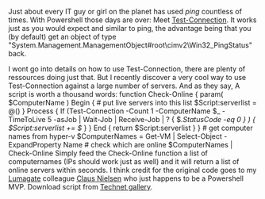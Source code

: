 ﻿Just about every IT guy or girl on the planet has used *ping* countless
of times. With Powershell those days are over: Meet
[Test-Connection](https://technet.microsoft.com/en-us/library/hh849808.aspx).
It works just as you would expect and similar to ping, the advantage
being that you (by default) get an object of type
\"System.Management.ManagementObject\#root\\cimv2\\Win32\_PingStatus\"
back.

I wont go into details on how to use Test-Connection, there are plenty
of ressources doing just that. But I recently discover a very cool way
to use Test-Connection against a large number of servers. And as they
say, A script is worth a thousand words:
    function Check-Online
    {
        param(
            $ComputerName
            )
        Begin
        {
            # put live servers into this list
            $Script:serverlist = @()
        }
        Process
        {
            If (Test-Connection -Count 1 -ComputerName  $_ -TimeToLive 5 -asJob | 
             Wait-Job |
             Receive-Job |
             ? { $_.StatusCode -eq 0 } )
            {
                $Script:serverlist += $_
            }
        }
        End
        {
            return $Script:serverlist
        }
    }
    # get computer names from hyper-v
    $ComputerNames = Get-VM | Select-Object -ExpandProperty Name
    # check which are online
    $ComputerNames | Check-Online
Simply feed the Check-Online function a list of computernames (IPs
should work just as well) and it will return a list of online servers
within seconds.
I think credit for the original code goes to my
[Lumagate](http://www.lumagate.com/) colleague [Claus
Nielsen](http://www.xipher.dk/WordPress/) who just happens to be a
Powershell MVP.
Download script from [Technet
gallery](https://gallery.technet.microsoft.com/Get-a-list-of-online-ea97e7f7).
```
```

